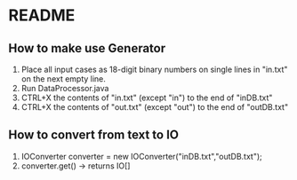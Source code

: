 # README
How to make use Generator
-------------------------
1) Place all input cases as 18-digit binary numbers on single lines in "in.txt" on the next empty line.
2) Run DataProcessor.java
3) CTRL+X the contents of "in.txt" (except "in") to the end of "inDB.txt"
4) CTRL+X the contents of "out.txt" (except "out") to the end of "outDB.txt"

How to convert from text to IO
------------------------------
1) IOConverter converter = new IOConverter("inDB.txt","outDB.txt");
2) converter.get() -> returns IO[]
